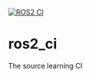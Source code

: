 
[![ROS2 CI](https://github.com/duclinhfetel/ros2_ci/actions/workflows/ros-ci.yml/badge.svg)](https://github.com/duclinhfetel/ros2_ci/actions/workflows/ros-ci.yml)

# ros2_ci
The source learning CI
